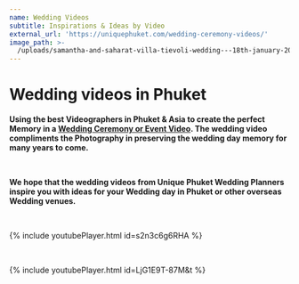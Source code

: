 ```yaml
---
name: Wedding Videos
subtitle: Inspirations & Ideas by Video
external_url: 'https://uniquephuket.com/wedding-ceremony-videos/'
image_path: >-
  /uploads/samantha-and-saharat-villa-tievoli-wedding---18th-january-2019-42-unique-phuket.jpg
---
```


# Wedding videos in Phuket

**Using the best Videographers in Phuket & Asia to create the perfect Memory in a&nbsp;[Wedding Ceremony or Event Video](https://uniquephuket.com/wedding-ceremony-videos/). The wedding video compliments the Photography in preserving the wedding day memory for many years to come.**

&nbsp;

**We hope that the wedding videos from Unique Phuket Wedding Planners inspire you with ideas for your Wedding day in Phuket or other overseas Wedding venues.**

&nbsp;

{% include youtubePlayer.html id=s2n3c6g6RHA %}

&nbsp;

{% include youtubePlayer.html id=LjG1E9T-87M&amp;t %}

&nbsp;

&nbsp;